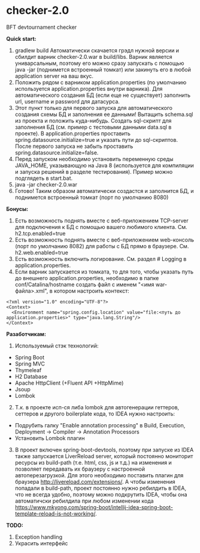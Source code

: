 # checker-2.0
BFT devtournament checker

**Quick start:**
1) gradlew build
Автоматически скачается грэдл нужной версии и сбилдит варник checker-2.0.war в build/libs. Варник является униварсальным, поэтому его можно сразу запускать с помощью java -jar (поднимется встроенный томкат) или закинуть его в любой application server на ваш вкус.
2) Положить рядом с варником application.properties (по умолчанию используется application.properties внутри варника). Для автоматического создания БД (если еще не существует) заполнить url, username и password для датасурса.
3) Этот пункт только для первого запуска для автоматического создания схемы БД и заполнения ее данными! Вытащить schema.sql из проекта и положить куда-нибудь. Создать sql-скрипт для заполнения БД (см. пример с тестовыми данными data.sql в проекте). В application.properties проставить spring.datasource.initialize=true и указать пути до sql-скриптов. После первого запуска не забыть проставить spring.datasource.initialize=false.
4) Перед запуском необходимо установить переменную среды JAVA_HOME, указывающую на Java 8 (используется для компиляции и запуска решений в разделе тестирования). Пример можно подглядеть в start.bat.
5) java -jar checker-2.0.war
6) Готово! Таким образом автоматически создастся и заполнится БД, и поднимется встроенный томкат (порт по умолчанию 8080)

**Бонусы:**
1) Есть возможность поднять вместе с веб-приложением TCP-server для подключения к БД с помощью вашего любимого клиента. См. h2.tcp.enabled=true
2) Есть возможность поднять вместе с веб-приложением web-консоль (порт по умолчанию 8082) для работы с БД прямо в браузере. См. h2.web.enabled=true
3) Есть возможность включить логирование. См. раздел # Logging в application.properties.
4) Если варник запускается из томката, то для того, чтобы указать путь до внешнего application.properties, необходимо в папке conf/Catalina/hostname создать файл с именем "<имя war-файла>.xml", в котором настроить контекст:
```
<?xml version="1.0" encoding="UTF-8"?>
<Context>
  <Environment name="spring.config.location" value="file:<путь до application.properties>" type="java.lang.String"/>
</Context>
```

**Разаботчикам:**
1) Используемый стэк технологий:
  - Spring Boot
  - Spring MVC
  - Thymeleaf
  - H2 Database
  - Apache HttpClient (+Fluent API +HttpMime)
  - Jsoup
  - Lombok
2) Т.к. в проекте исп-ся либа lombok для автогенерации геттеров, сеттеров и другого boilerplate кода, то IDEA нужно настроить:
  - Подрубить галку "Enable annotation processing" в Build, Execution, Deployment -> Compiler -> Annotation Processors
  - Установить Lombok плагин
3) В проект включен spring-boot-devtools, поэтому при запуске из IDEA также запускается LiverReload server, который постоянно мониторит ресурсы из build-path (т.е. html, css, js и т.д.) на изменения и позволяет передавать их браузеру с настроенной автоперезагрузкой. Для этого необходимо поставить плагин для браузера http://livereload.com/extensions/. А чтобы изменения попадали в build-path, проект постоянно нужно ребилдить в IDEA, что не всегда удобно, поэтому можно подкрутить IDEA, чтобы она автоматичски ребилдила при любом изменении кода https://www.mkyong.com/spring-boot/intellij-idea-spring-boot-template-reload-is-not-working/.

**TODO:**
1) Exception handling
2) Украсить интерфейс
